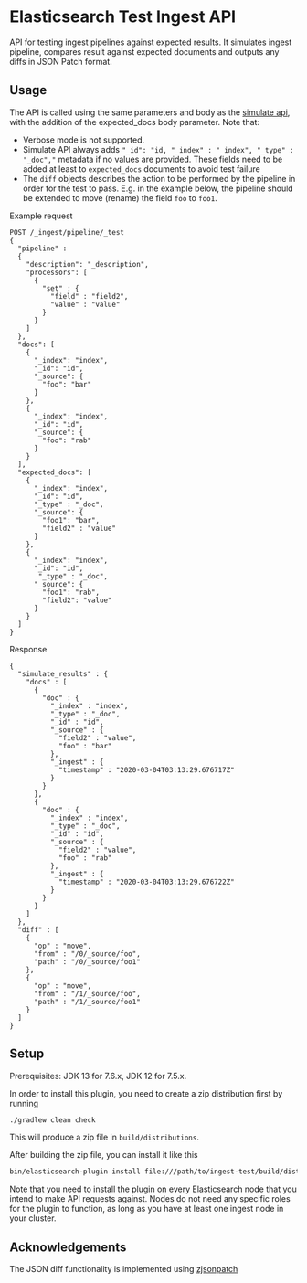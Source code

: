 # Elasticsearch Test Ingest API

API for testing ingest pipelines against expected results. It simulates ingest pipeline, compares result against expected documents and outputs any diffs in JSON Patch format.

## Usage

The API is called using the same parameters and body as the [simulate api](https://www.elastic.co/guide/en/elasticsearch/reference/master/simulate-pipeline-api.html), with the addition of the expected_docs body parameter. Note that:

* Verbose mode is not supported.
* Simulate API always adds `"_id": "id, "_index" : "_index", "_type" : "_doc","` metadata if no values are provided. These fields need to be added at least to `expected_docs` documents to avoid test failure
* The `diff` objects describes the action to be performed by the pipeline in order for the test to pass. E.g. in the example below, the pipeline should be extended to move (rename) the field `foo` to `foo1`.

Example request
```
POST /_ingest/pipeline/_test
{
  "pipeline" :
  {
    "description": "_description",
    "processors": [
      {
        "set" : {
          "field" : "field2",
          "value" : "value"
        }
      }
    ]
  },
  "docs": [
    {
      "_index": "index",
      "_id": "id",
      "_source": {
        "foo": "bar"
      }
    },
    {
      "_index": "index",
      "_id": "id",
      "_source": {
        "foo": "rab"
      }
    }
  ],
  "expected_docs": [
    {
      "_index": "index",
      "_id": "id",
      "_type" : "_doc",
      "_source": {
        "foo1": "bar",
        "field2" : "value"
      }
    },
    {
      "_index": "index",
      "_id": "id",
       "_type" : "_doc",
      "_source": {
        "foo1": "rab",
        "field2": "value"
      }
    }
  ]
}
```
Response
```
{
  "simulate_results" : {
    "docs" : [
      {
        "doc" : {
          "_index" : "index",
          "_type" : "_doc",
          "_id" : "id",
          "_source" : {
            "field2" : "value",
            "foo" : "bar"
          },
          "_ingest" : {
            "timestamp" : "2020-03-04T03:13:29.676717Z"
          }
        }
      },
      {
        "doc" : {
          "_index" : "index",
          "_type" : "_doc",
          "_id" : "id",
          "_source" : {
            "field2" : "value",
            "foo" : "rab"
          },
          "_ingest" : {
            "timestamp" : "2020-03-04T03:13:29.676722Z"
          }
        }
      }
    ]
  },
  "diff" : [
    {
      "op" : "move",
      "from" : "/0/_source/foo",
      "path" : "/0/_source/foo1"
    },
    {
      "op" : "move",
      "from" : "/1/_source/foo",
      "path" : "/1/_source/foo1"
    }
  ]
}

```

## Setup

Prerequisites: JDK 13 for 7.6.x, JDK 12 for 7.5.x.

In order to install this plugin, you need to create a zip distribution first by running

```bash
./gradlew clean check
```

This will produce a zip file in `build/distributions`.

After building the zip file, you can install it like this

```bash
bin/elasticsearch-plugin install file:///path/to/ingest-test/build/distribution/ingest-test-version.zip
```

Note that you need to install the plugin on every Elasticsearch node that you intend to make API requests against. Nodes do not need any specific roles for the plugin to function, as long as you have at least one ingest node in your cluster.

## Acknowledgements

The JSON diff functionality is implemented using [zjsonpatch](https://github.com/flipkart-incubator/zjsonpatch)
